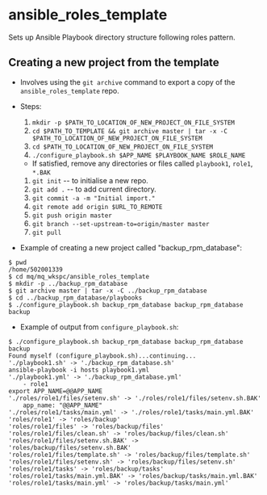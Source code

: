 # ansible_roles_template
Sets up Ansible Playbook directory structure following roles pattern.

## Creating a new project from the template
* Involves using the `git archive` command to export a copy of the `ansible_roles_template` repo.
* Steps:
  1. `mkdir -p $PATH_TO_LOCATION_OF_NEW_PROJECT_ON_FILE_SYSTEM`
  1. `cd $PATH_TO_TEMPLATE && git archive master | tar -x -C $PATH_TO_LOCATION_OF_NEW_PROJECT_ON_FILE_SYSTEM`
  1. `cd $PATH_TO_LOCATION_OF_NEW_PROJECT_ON_FILE_SYSTEM`
  1. `./configure_playbook.sh $APP_NAME $PLAYBOOK_NAME $ROLE_NAME`
    * If satisfied, remove any directories or files called `playbook1`, `role1`, `*.BAK`
  1. `git init` -- to initialise a new repo.
  1. `git add .` -- to add current directory.
  1. `git commit -a -m "Initial import."`
  1. `git remote add origin $URL_TO_REMOTE`
  1. `git push origin master`
  1. `git branch --set-upstream-to=origin/master master`
  1. `git pull`


* Example of creating a new project called "backup_rpm_database":

```
$ pwd
/home/502001339
$ cd mq/mq_wkspc/ansible_roles_template
$ mkdir -p ../backup_rpm_database
$ git archive master | tar -x -C ../backup_rpm_database
$ cd ../backup_rpm_database/playbooks
$ ./configure_playbook.sh backup_rpm_database backup_rpm_database backup
```
* Example of output from `configure_playbook.sh`:

```
$ ./configure_playbook.sh backup_rpm_database backup_rpm_database backup
Found myself (configure_playbook.sh)...continuing...
'./playbook1.sh' -> './backup_rpm_database.sh'
ansible-playbook -i hosts playbook1.yml
'./playbook1.yml' -> './backup_rpm_database.yml'
    - role1
export APP_NAME=@@APP_NAME
'./roles/role1/files/setenv.sh' -> './roles/role1/files/setenv.sh.BAK'
    app_name: "@@APP_NAME"
'./roles/role1/tasks/main.yml' -> './roles/role1/tasks/main.yml.BAK'
'roles/role1' -> 'roles/backup'
'roles/role1/files' -> 'roles/backup/files'
'roles/role1/files/clean.sh' -> 'roles/backup/files/clean.sh'
'roles/role1/files/setenv.sh.BAK' -> 'roles/backup/files/setenv.sh.BAK'
'roles/role1/files/template.sh' -> 'roles/backup/files/template.sh'
'roles/role1/files/setenv.sh' -> 'roles/backup/files/setenv.sh'
'roles/role1/tasks' -> 'roles/backup/tasks'
'roles/role1/tasks/main.yml.BAK' -> 'roles/backup/tasks/main.yml.BAK'
'roles/role1/tasks/main.yml' -> 'roles/backup/tasks/main.yml'
```
